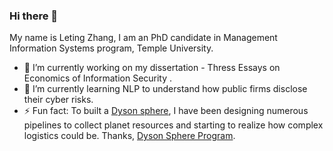 ### Hi there 👋

My name is Leting Zhang, I am an PhD candidate in Management Information Systems program, Temple University. 

- 🔭 I’m currently working on my dissertation - Thress Essays on Economics of Information Security . 
- 🌱 I’m currently learning NLP to understand how public firms disclose their cyber risks. 
- ⚡ Fun fact: To built a [Dyson sphere](https://en.wikipedia.org/wiki/Dyson_sphere), I have been designing numerous pipelines to collect planet resources and starting to realize how complex logistics could be. Thanks, [Dyson Sphere Program](https://store.steampowered.com/app/1366540/Dyson_Sphere_Program/). 

<!--
**letingz/letingz** is a ✨ _special_ ✨ repository because its `README.md` (this file) appears on your GitHub profile.

Here are some ideas to get you started:

- 🔭 I’m currently working on ...
- 🌱 I’m currently learning ...
- 👯 I’m looking to collaborate on ...
- 🤔 I’m looking for help with ...
- 💬 Ask me about ...
- 📫 How to reach me: ...
- 😄 Pronouns: ...
- ⚡ Fun fact: ...
-->
